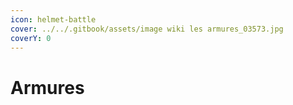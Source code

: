 ```yaml
---
icon: helmet-battle
cover: ../../.gitbook/assets/image wiki les armures_03573.jpg
coverY: 0
---
```


# Armures

